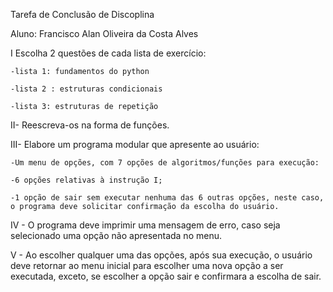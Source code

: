 Tarefa de Conclusão de Discoplina

Aluno: Francisco Alan Oliveira da Costa Alves

I Escolha 2 questões de cada lista de exercício:

    -lista 1: fundamentos do python

    -lista 2 : estruturas condicionais

    -lista 3: estruturas de repetição

II- Reescreva-os na forma de funções.

III- Elabore um programa modular que apresente ao usuário:

    -Um menu de opções, com 7 opções de algoritmos/funções para execução:

    -6 opções relativas à instrução I;

    -1 opção de sair sem executar nenhuma das 6 outras opções, neste caso, o programa deve solicitar confirmação da escolha do usuário.

IV - O programa deve imprimir uma mensagem de erro, caso seja selecionado uma opção não apresentada no menu.

V - Ao escolher qualquer uma das opções, após sua execução, o usuário deve retornar ao menu inicial para escolher uma nova opção a ser executada, exceto, se escolher a opção sair e confirmara a escolha de sair.